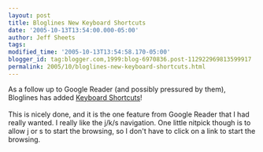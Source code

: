 ```yaml
---
layout: post
title: Bloglines New Keyboard Shortcuts
date: '2005-10-13T13:54:00.000-05:00'
author: Jeff Sheets
tags:
modified_time: '2005-10-13T13:54:58.170-05:00'
blogger_id: tag:blogger.com,1999:blog-6970836.post-112922969813599917
permalink: 2005/10/bloglines-new-keyboard-shortcuts.html
---
```


As a follow up to Google Reader (and possibly pressured by them), Bloglines
      has added <a href="http://www.bloglines.com/about/news#90">Keyboard Shortcuts</a>!
      <br />
      <br />This is nicely done, and it is the one feature from Google Reader that I had
      really wanted. I really like the j/k/s navigation. One little nitpick though is to allow j or
      s to start the browsing, so I don't have to click on a link to start the browsing.